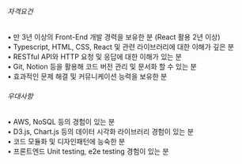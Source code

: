 ###### 자격요건

• 만 3년 이상의 Front-End 개발 경력을 보유한 분 (React 활용 2년 이상)  
• Typescript, HTML, CSS, React 및 관련 라이브러리에 대한 이해가 깊은 분  
• RESTful API와 HTTP 요청 및 응답에 대한 이해가 있는 분  
• Git, Notion 등을 활용해 코드 버전 관리 및 문서화 할 수 있는 분  
• 효과적인 문제 해결 및 커뮤니케이션 능력을 보유한 분

###### 우대사항

• AWS, NoSQL 등의 경험이 있는 분  
• D3.js, Chart.js 등의 데이터 시각화 라이브러리 경험이 있는 분  
• 코드 모듈화 및 디자인패턴에 능숙한 분  
• 프론트엔드 Unit testing, e2e testing 경험이 있는 분
